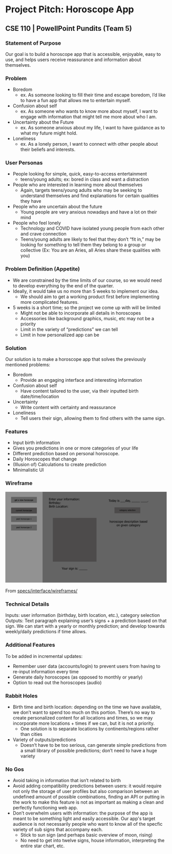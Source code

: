 # Project Pitch: Horoscope App

## CSE 110 | PowellPoint Pundits (Team 5)

### Statement of Purpose
Our goal is to build a horoscope app that is accessible, enjoyable, easy to use, and helps users receive reassurance and information about themselves.  

### Problem
- Boredom
  - ex. As someone looking to fill their time and escape boredom, I’d like to have a fun app that allows me to entertain myself.
- Confusion about self
  - ex. As someone who wants to know more about myself, I want to engage with information that might tell me more about who I am.
- Uncertainty about the Future
  - ex. As someone anxious about my life, I want to have guidance as to what my future might hold.
- Loneliness
  - ex. As a lonely person, I want to connect with other people about their beliefs and interests.

### User Personas
- People looking for simple, quick, easy-to-access entertainment
  - teens/young adults; ex: bored in class and want a distraction
- People who are interested in learning more about themselves
  - Again, targets teens/young adults who may be seeking to understand themselves and find explanations for certain qualities they have
- People who are uncertain about the future
  - Young people are very anxious nowadays and have a lot on their mind
- People who feel lonely
  - Technology and COVID have isolated young people from each other and crave connection
  - Teens/young adults are likely to feel that they don’t “fit in,” may be looking for something to tell them they belong to a group or collective (Ex: You are an Aries, all Aries share these qualities with you)

### Problem Definition (Appetite)
- We are constrained by the time limits of our course, so we would need to develop everything by the end of the quarter.
- Ideally, it would take us no more than 5 weeks to implement our idea.
  - We should aim to get a working product first before implementing more complicated features.
- 5 weeks is a short time; so the project we come up with will be limited
  - Might not be able to incorporate all details in horoscopes
  - Accessories like background graphics, music, etc may not be a priority
  - Limit in the variety of “predictions” we can tell
  - Limit in how personalized app can be

### Solution
Our solution is to make a horoscope app that solves the previously mentioned problems:
- Boredom
  - Provide an engaging interface and interesting information
- Confusion about self
  - Have content tailored to the user, via their inputted birth date/time/location
- Uncertainty
  - Write content with certainty and reassurance
- Loneliness
  - Tell users their sign, allowing them to find others with the same sign.

### Features
- Input birth information
- Gives you predictions in one or more categories of your life
- Different prediction based on personal horoscope.
- Daily Horoscopes that change
- (Illusion of) Calculations to create prediction 
- Minimalistic UI

### Wireframe
![wireframe](../interface/wireframes/layout.png)

From [specs/interface/wireframes/](../interface/wireframes/wireframe.png)

### Technical Details
Inputs: user information (birthday, birth location, etc.), category selection
Outputs: Text paragraph explaining user’s signs + a prediction based on that sign. We can start with a yearly or monthly prediction; and develop towards weekly/daily predictions if time allows.

### Additional Features
To be added in incremental updates:
- Remember user data (accounts/login) to prevent users from having to re-input information every time
- Generate daily horoscopes (as opposed to monthly or yearly)
- Option to read out the horoscopes (audio)

### Rabbit Holes
- Birth time and birth location: depending on the time we have available, we don’t want to spend too much on this portion. There’s no way to create personalized content for all locations and times, so we may incorporate more locations + times if we can, but it is not a priority.
  - One solution is to separate locations by continents/regions rather than cities
- Variety of outputs/predictions
  - Doesn’t have to be too serious, can generate simple predictions from a small library of possible predictions; don’t need to have a huge variety

### No Gos
- Avoid taking in information that isn’t related to birth
- Avoid adding compatibility predictions between users: it would require not only the storage of user profiles but also comparison between an undefined amount of possible combinations, finding an API or putting in the work to make this feature is not as important as making a clean and perfectly functioning web app.
- Don’t overwhelm users with information: the purpose of the app is meant to be something light and easily accessible. Our app's target audience is not necessarily people who want to know all of the specfic variety of sub signs that accompany each.
  - Stick to sun sign (and perhaps basic overview of moon, rising)
  - No need to get into twelve signs, house information, interpreting the entire star chart, etc.
